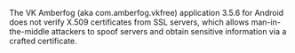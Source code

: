 The VK Amberfog (aka com.amberfog.vkfree) application 3.5.6 for Android does not verify X.509 certificates from SSL servers, which allows man-in-the-middle attackers to spoof servers and obtain sensitive information via a crafted certificate.